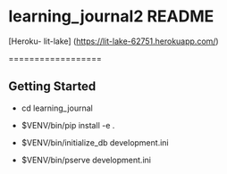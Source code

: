 # learning_journal2 README

[Heroku- lit-lake] (https://lit-lake-62751.herokuapp.com/)

==================

Getting Started
---------------

- cd learning_journal

- $VENV/bin/pip install -e .

- $VENV/bin/initialize_db development.ini

- $VENV/bin/pserve development.ini
